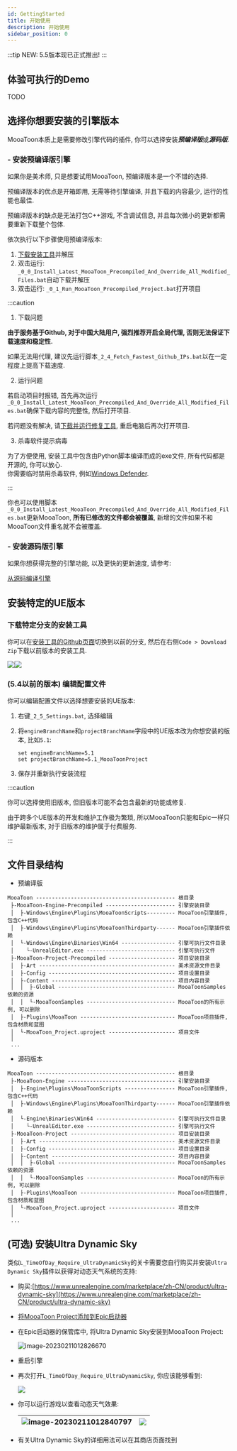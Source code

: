 ```yaml
---
id: GettingStarted
title: 开始使用
description: 开始使用
sidebar_position: 0
---
```

:::tip
NEW: 5.5版本现已正式推出!
:::

## 体验可执行的Demo

TODO

## 选择你想要安装的引擎版本

MooaToon本质上是需要修改引擎代码的插件, 你可以选择安装***预编译版***或***源码版***.

### - 安装预编译版引擎

如果你是美术师, 只是想要试用MooaToon, 预编译版本是一个不错的选择.

预编译版本的优点是开箱即用, 无需等待引擎编译, 并且下载的内容最少, 运行的性能也最佳.

预编译版本的缺点是无法打包C++游戏, 不含调试信息, 并且每次微小的更新都需要重新下载整个包体.

依次执行以下步骤使用预编译版本:

1. [下载安装工具](https://github.com/JasonMa0012/MooaToon/archive/refs/heads/main.zip)并解压
2. 双击运行: `_0_0_Install_Latest_MooaToon_Precompiled_And_Override_All_Modified_Files.bat`自动下载并解压
3. 双击运行: `_0_1_Run_MooaToon_Precompiled_Project.bat`打开项目

:::caution

1. 下载问题

**由于服务基于Github, 对于中国大陆用户, 强烈推荐开启全局代理, 否则无法保证下载速度和稳定性.**

如果无法用代理, 建议先运行脚本`_2_4_Fetch_Fastest_Github_IPs.bat`以在一定程度上提高下载速度.

2. 运行问题

若启动项目时报错, 首先再次运行`_0_0_Install_Latest_MooaToon_Precompiled_And_Override_All_Modified_Files.bat`确保下载内容的完整性, 然后打开项目.

若问题没有解决, 请[下载并运行修复工具](https://drive.google.com/file/d/1DR80HhJu5iZ15RA71AO757_UgzG-_qig/view), 重启电脑后再次打开项目.

3. 杀毒软件提示病毒

为了方便使用, 安装工具中包含由Python脚本编译而成的exe文件, 所有代码都是开源的, 你可以放心.  
你需要临时禁用杀毒软件, 例如[Windows Defender](https://support.microsoft.com/en-us/windows/turn-off-defender-antivirus-protection-in-windows-security-99e6004f-c54c-8509-773c-a4d776b77960).

:::

你也可以使用脚本`_0_0_Install_Latest_MooaToon_Precompiled_And_Override_All_Modified_Files.bat`更新MooaToon, **所有已修改的文件都会被覆盖**, 新增的文件如果不和MooaToon文件重名就不会被覆盖.

### - 安装源码版引擎

如果你想获得完整的引擎功能, 以及更快的更新速度, 请参考:

[从源码编译引擎](BuildEnginefromSourceCode.md)

## 安装特定的UE版本

### 下载特定分支的安装工具

你可以在[安装工具的Github页面](https://github.com/JasonMa0012/MooaToon)切换到以前的分支, 然后在右侧`Code > Download Zip`下载以前版本的安装工具.

![](assets/Pasted%20image%2020241201175614.png)![](assets/Pasted%20image%2020241201175718.png)

### (5.4以前的版本) 编辑配置文件

你可以编辑配置文件以选择想要安装的UE版本:

1. 右键`_2_5_Settings.bat`, 选择编辑

2. 将`engineBranchName`和`projectBranchName`字段中的UE版本改为你想安装的版本, 比如`5.1`:

   ```
   set engineBranchName=5.1
   set projectBranchName=5.1_MooaToonProject
   ```
3. 保存并重新执行安装流程

:::caution

你可以选择使用旧版本, 但旧版本可能不会包含最新的功能或修复.

由于跨多个UE版本的开发和维护工作极为繁琐, 所以MooaToon只能和Epic一样只维护最新版本, 对于旧版本的维护属于付费服务.

:::

## 文件目录结构

- 预编译版

```
MooaToon -------------------------------------------- 根目录
 ├-MooaToon-Engine-Precompiled ---------------------- 引擎安装目录
 │  ├-Windows\Engine\Plugins\MooaToonScripts--------- MooaToon引擎插件, 包含C++代码
 │  ├-Windows\Engine\Plugins\MooaToonThirdparty------ MooaToon引擎插件依赖
 │  └-Windows\Engine\Binaries\Win64 ----------------- 引擎可执行文件目录
 │    └-UnrealEditor.exe ---------------------------- 引擎可执行文件
 ├-MooaToon-Project-Precompiled --------------------- 项目安装目录
 │  ├-Art ------------------------------------------- 美术资源文件目录
 │  ├-Config ---------------------------------------- 项目设置目录
 │  ├-Content --------------------------------------- 项目内容目录
 │  │  ├-Global ------------------------------------- MooaToonSamples依赖的资源
 │  │  └-MooaToonSamples ---------------------------- MooaToon的所有示例, 可以删除
 │  ├-Plugins\MooaToon ------------------------------ MooaToon项目插件, 包含材质和蓝图
 │  └-MooaToon_Project.uproject --------------------- 项目文件
 │
 ...  
```

- 源码版本

```
MooaToon -------------------------------------------- 根目录
 ├-MooaToon-Engine ---------------------------------- 引擎安装目录
 │  ├-Engine\Plugins\MooaToonScripts ---------------- MooaToon引擎插件, 包含C++代码
 │  ├-Windows\Engine\Plugins\MooaToonThirdparty------ MooaToon引擎插件依赖
 │  └-Engine\Binaries\Win64 ------------------------- 引擎可执行文件目录
 │    └-UnrealEditor.exe ---------------------------- 引擎可执行文件
 ├-MooaToon-Project --------------------------------- 项目安装目录
 │  ├-Art ------------------------------------------- 美术资源文件目录
 │  ├-Config ---------------------------------------- 项目设置目录
 │  ├-Content --------------------------------------- 项目内容目录
 │  │  ├-Global ------------------------------------- MooaToonSamples依赖的资源
 │  │  └-MooaToonSamples ---------------------------- MooaToon的所有示例, 可以删除
 │  ├-Plugins\MooaToon ------------------------------ MooaToon项目插件, 包含材质和蓝图
 │  └-MooaToon_Project.uproject --------------------- 项目文件
 │
 ...  
```

## (可选) 安装Ultra Dynamic Sky

类似`L_TimeOfDay_Require_UltraDynamicSky`的关卡需要您自行购买并安装`Ultra Dynamic Sky`插件以获得对动态天气系统的支持:

- 购买:[https://www.unrealengine.com/marketplace/zh-CN/product/ultra-dynamic-sky](https://www.unrealengine.com/marketplace/zh-CN/product/ultra-dynamic-sky)

- [将MooaToon Project添加到Epic启动器](/docs/FAQ#无法在epic启动器中找到mooatoon-project)

- 在Epic启动器的保管库中, 将Ultra Dynamic Sky安装到MooaToon Project:

  ![image-20230211012826670](./assets/image-20230211012826670.png)

- 重启引擎

- 再次打开`L_TimeOfDay_Require_UltraDynamicSky`, 你应该能够看到:

  ![](./assets/image-20230211002455202.png)

- 你可以运行游戏以查看动态天气效果:

  | ![image-20230211012840797](./assets/image-20230211012840797-1676996483716-3.png) | ![](https://github.com/JasonMa0012/MooaToon/blob/main/README.assets/Mooa_gif.gif?raw=true) |
  | ------------------------------------------------------------ | ------------------------------------------------------------ |

  

- 有关Ultra Dynamic Sky的详细用法可以在其商店页面找到
